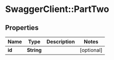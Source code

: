 # SwaggerClient::PartTwo

## Properties
Name | Type | Description | Notes
------------ | ------------- | ------------- | -------------
**id** | **String** |  | [optional] 


